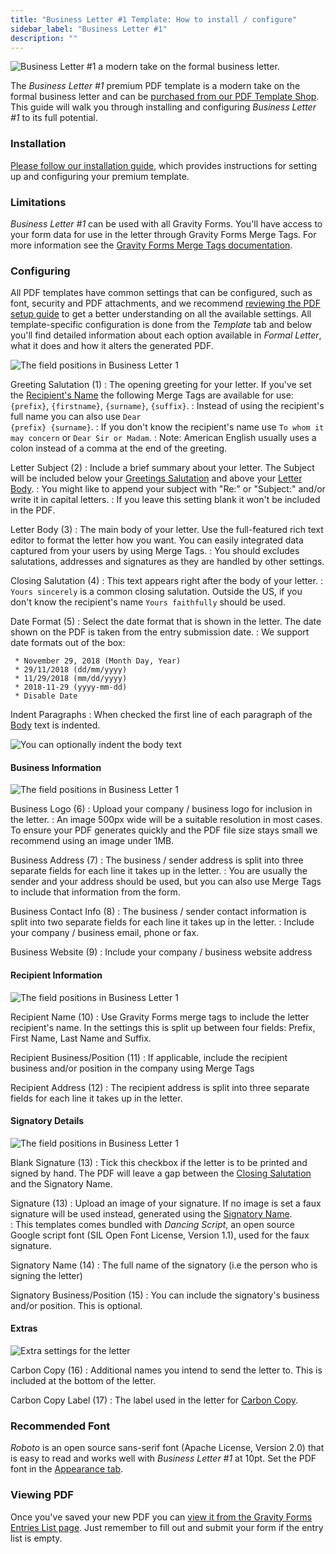 ```yaml
---
title: "Business Letter #1 Template: How to install / configure"
sidebar_label: "Business Letter #1"
description: ""
---
```


![*Business Letter #1* a modern take on the formal business letter.](https://resources.gravitypdf.com/uploads/edd/2017/03/cover-image-7.png) 

The *Business Letter #1* premium PDF template is a modern take on the formal business letter and can be [purchased from our PDF Template Shop](https://gravitypdf.com/shop/business-letter-1/). This guide will walk you through installing and configuring *Business Letter #1* to its full potential. 

### Installation 

[Please follow our installation guide](shop-installing-upgrading-premium-templates.md), which provides instructions for setting up and configuring your premium template.

### Limitations 

*Business Letter #1* can be used with all Gravity Forms. You'll have access to your form data for use in the letter through Gravity Forms Merge Tags. For more information see the [Gravity Forms Merge Tags documentation](https://www.gravityhelp.com/documentation/article/merge-tags/).

### Configuring 

All PDF templates have common settings that can be configured, such as font, security and PDF attachments, and we recommend [reviewing the PDF setup guide](user-setup-pdf.md) to get a better understanding on all the available settings. All template-specific configuration is done from the *Template* tab and below you'll find detailed information about each option available in *Formal Letter*, what it does and how it alters the generated PDF.

![The field positions in Business Letter 1](https://resources.gravitypdf.com/uploads/2017/04/field-positions-1.png)

Greeting Salutation (1) 
:    The opening greeting for your letter. If you've set the [Recipient's Name](#recipient-name) the following Merge Tags are available for use: <code>{prefix}</code>, <code>{firstname}</code>, <code>{surname}</code>, <code>{suffix}</code>.
:    Instead of using the recipient's full name you can also use <code>Dear {prefix} {surname}</code>. 
:    If you don't know the recipient's name use <code>To whom it may concern</code> or <code>Dear Sir or Madam</code>. 
:    Note: American English usually uses a colon instead of a comma at the end of the greeting.

Letter Subject (2) 
:    Include a brief summary about your letter. The Subject will be included below your [Greetings Salutation](#greeting-salutation) and above your [Letter Body](#letter-body). 
:    You might like to append your subject with "Re:" or "Subject:" and/or write it in capital letters.
:    If you leave this setting blank it won't be included in the PDF.

Letter Body (3) 
:    The main body of your letter. Use the full-featured rich text editor to format the letter how you want. You can easily integrated data captured from your users by using Merge Tags.
:    You should excludes salutations, addresses and signatures as they are handled by other settings.

Closing Salutation (4) 
:    This text appears right after the body of your letter.
:    <code>Yours sincerely</code> is a common closing salutation. Outside the US, if you don't know the recipient's name <code>Yours faithfully</code> should be used.

Date Format (5) 
:    Select the date format that is shown in the letter. The date shown on the PDF is taken from the entry submission date.
:    We support date formats out of the box: 
     
     * November 29, 2018 (Month Day, Year)
     * 29/11/2018 (dd/mm/yyyy)
     * 11/29/2018 (mm/dd/yyyy)
     * 2018-11-29 (yyyy-mm-dd)     
     * Disable Date   

Indent Paragraphs 
:    When checked the first line of each paragraph of the [Body](#letter-body) text is indented.

![You can optionally indent the body text](https://resources.gravitypdf.com/uploads/2017/04/indent-and-signature-2.png)

#### Business Information 

![The field positions in Business Letter 1](https://resources.gravitypdf.com/uploads/2017/04/field-positions-2.png)

Business Logo (6) 
:    Upload your company / business logo for inclusion in the letter.
:    An image 500px wide will be a suitable resolution in most cases. To ensure your PDF generates quickly and the PDF file size stays small we recommend using an image under 1MB. 

Business Address (7) 
:    The business / sender address is split into three separate fields for each line it takes up in the letter. 
:    You are usually the sender and your address should be used, but you can also use Merge Tags to include that information from the form. 

Business Contact Info (8) 
:    The business / sender contact information is split into two separate fields for each line it takes up in the letter.
:    Include your company / business email, phone or fax.

Business Website (9) 
:    Include your company / business website address

#### Recipient Information 

![The field positions in Business Letter 1](https://resources.gravitypdf.com/uploads/2017/04/field-positions-3.png)

Recipient Name (10) 
:    Use Gravity Forms merge tags to include the letter recipient's name. In the settings this is split up between four fields: Prefix, First Name, Last Name and Suffix. 

Recipient Business/Position (11) 
:    If applicable, include the recipient business and/or position in the company using Merge Tags

Recipient Address (12) 
:    The recipient address is split into three separate fields for each line it takes up in the letter. 

#### Signatory Details 

![The field positions in Business Letter 1](https://resources.gravitypdf.com/uploads/2017/04/field-positions-4.png)

Blank Signature (13) 
:   Tick this checkbox if the letter is to be printed and signed by hand. The PDF will leave a gap between the [Closing Salutation](#closing-salutation) and the Signatory Name.

Signature (13) 
:    Upload an image of your signature. If no image is set a faux signature will be used instead, generated using the [Signatory Name](#signature-name).  
:    This templates comes bundled with *Dancing Script*, an open source Google script font (SIL Open Font License, Version 1.1), used for the faux signature.

Signatory Name (14) 
:    The full name of the signatory (i.e the person who is signing the letter)

Signatory Business/Position (15) 
:    You can include the signatory's business and/or position. This is optional.

#### Extras 

![Extra settings for the letter](https://resources.gravitypdf.com/uploads/2017/04/carbon-copy.png)

Carbon Copy (16) 
:    Additional names you intend to send the letter to. This is included at the bottom of the letter.

Carbon Copy Label (17) 
:    The label used in the letter for [Carbon Copy](#carbon-copy).

### Recommended Font 

*Roboto* is an open source sans-serif font (Apache License, Version 2.0) that is easy to read and works well with *Business Letter #1* at 10pt. Set the PDF font in the [Appearance tab](user-setup-pdf.md#appearance-tab).

### Viewing PDF 

Once you've saved your new PDF you can [view it from the Gravity Forms Entries List page](user-viewing-pdfs.md). Just remember to fill out and submit your form if the entry list is empty.